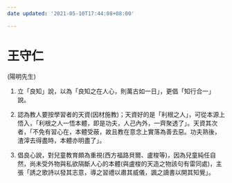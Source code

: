 ```yaml
---
date updated: '2021-05-10T17:44:08+08:00'

---
```


# 王守仁

(陽明先生)

1.  立「良知」說，以為「良知之在人心，則萬古如一日」，更倡「知行合一」說。

2.  認為教人要按學習者的天資(因材施教)；天資好的是「利根之人」，可從本源上悟入，「利根之人一悟本體，即是功夫，人己內外，一齊聚透了」。天資其次者，「不免有習心在，本體受蔽，故且教在意念上實落為善去惡。功夫熟後，渣滓去得盡時，本體亦明盡了」。

3.  倡良心說，對兒童教育頗為重視(西方福路貝爾、盧梭等)，因為兒童純任自然，尚未受外物與私欲隔斷人心的本體(與盧梭的天造之物該句有雷同處)，主張「誘之歌詩以發其志意，導之習禮以肅其威儀，諷之讀書以開其知覺」。
